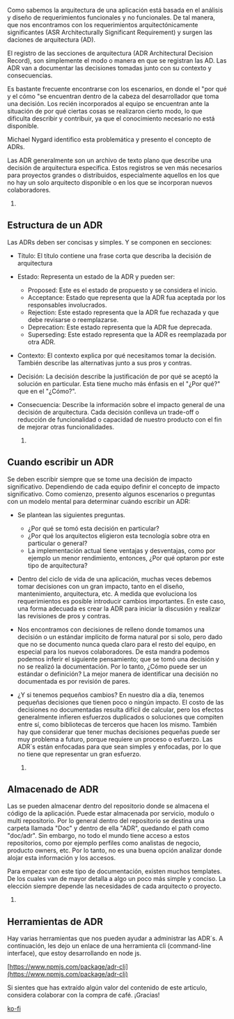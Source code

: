 Como sabemos la arquitectura de una aplicación está basada en el análisis y diseño de requerimientos funcionales y no funcionales. De tal manera, que nos encontramos con los requerimientos arquitectónicamente significantes (ASR Architecturally Significant Requirement) y surgen las daciones de arquitectura (AD).

El registro de las secciones de arquitectura (ADR Architectural Decision Record), son simplemente el modo o manera en que se registran las AD. Las ADR van a documentar las decisiones tomadas junto con su contexto y consecuencias.

Es bastante frecuente encontrarse con los escenarios, en donde el "por qué y el cómo "se encuentran dentro de la cabeza del desarrollador que toma una decisión. Los recién incorporados al equipo se encuentran ante la situación de por qué ciertas cosas se realizaron cierto modo, lo que dificulta describir y contribuir, ya que el conocimiento necesario no está disponible.

Michael Nygard identifico esta problemática y presento el concepto de ADRs.

Las ADR generalmente son un archivo de texto plano que describe una decisión de arquitectura especifica. Estos registros se ven más necesarios para proyectos grandes o distribuidos, especialmente aquellos en los que no hay un solo arquitecto disponible o en los que se incorporan nuevos colaboradores.

  1.
## Estructura de un ADR

Las ADRs deben ser concisas y simples. Y se componen en secciones:

- Título: El título contiene una frase corta que describa la decisión de arquitectura
- Estado: Representa un estado de la ADR y pueden ser:
  - Proposed: Este es el estado de propuesto y se considera el inicio.
  - Acceptance: Estado que representa que la ADR fua aceptada por los responsables involucrados.
  - Rejection: Este estado representa que la ADR fue rechazada y que debe revisarse o reemplazarse.
  - Deprecation: Este estado representa que la ADR fue deprecada.
  - Superseding: Este estado representa que la ADR es reemplazada por otra ADR.
- Contexto: El contexto explica por qué necesitamos tomar la decisión. También describe las alternativas junto a sus pros y contras.
- Decisión: La decisión describe la justificación de por qué se aceptó la solución en particular. Esta tiene mucho más énfasis en el "¿Por qué?" que en el "¿Cómo?".
- Consecuencia: Describe la información sobre el impacto general de una decisión de arquitectura. Cada decisión conlleva un trade-off o reducción de funcionalidad o capacidad de nuestro producto con el fin de mejorar otras funcionalidades.

  1.
## Cuando escribir un ADR

Se deben escribir siempre que se tome una decisión de impacto significativo. Dependiendo de cada equipo definir el concepto de impacto significativo. Como comienzo, presento algunos escenarios o preguntas con un modelo mental para determinar cuándo escribir un ADR:

- Se plantean las siguientes preguntas.
  - ¿Por qué se tomó esta decisión en particular?
  - ¿Por qué los arquitectos eligieron esta tecnología sobre otra en particular o general?
  - La implementación actual tiene ventajas y desventajas, como por ejemplo un menor rendimiento, entonces, ¿Por qué optaron por este tipo de arquitectura?
- Dentro del ciclo de vida de una aplicación, muchas veces debemos tomar decisiones con un gran impacto, tanto en el diseño, mantenimiento, arquitectura, etc. A medida que evoluciona los requerimientos es posible introducir cambios importantes. En este caso, una forma adecuada es crear la ADR para iniciar la discusión y realizar las revisiones de pros y contras.
- Nos encontramos con decisiones de relleno donde tomamos una decisión o un estándar implícito de forma natural por si solo, pero dado que no se documento nunca queda claro para el resto del equipo, en especial para los nuevos colaboradores. De esta mandra podemos podemos inferir el siguiente pensamiento; que se tomó una decisión y no se realizó la documentación. Por lo tanto, ¿Cómo puede ser un estándar o definición? La mejor manera de identificar una decisión no documentada es por revisión de pares.
- ¿Y si tenemos pequeños cambios? En nuestro día a día, tenemos pequeñas decisiones que tienen poco o ningún impacto. El costo de las decisiones no documentadas resulta difícil de calcular, pero los efectos generalmente infieren esfuerzos duplicados o soluciones que compiten entre sí, como bibliotecas de terceros que hacen los mismo. También hay que considerar que tener muchas decisiones pequeñas puede ser muy problema a futuro, porque requiere un proceso o esfuerzo. Las ADR´s están enfocadas para que sean simples y enfocadas, por lo que no tiene que representar un gran esfuerzo.

  1.
## Almacenado de ADR

Las se pueden almacenar dentro del repositorio donde se almacena el código de la aplicación. Puede estar almacenada por servicio, modulo o multi repositorio. Por lo general dentro del repositorio se destina una carpeta llamada "Doc" y dentro de ella "ADR", quedando el path como "doc/adr". Sin embargo, no todo el mundo tiene acceso a estos repositorios, como por ejemplo perfiles como analistas de negocio, producto owners, etc. Por lo tanto, no es una buena opción analizar donde alojar esta información y los accesos.

Para empezar con este tipo de documentación, existen muchos templates. De los cuales van de mayor detalla a algo un poco más simple y conciso. La elección siempre depende las necesidades de cada arquitecto o proyecto.

  1.
## Herramientas de ADR

Hay varias herramientas que nos pueden ayudar a administrar las ADR´s. A continuación, les dejo un enlace de una herramienta cli (command-line interface), que estoy desarrollando en node js.

[https://www.npmjs.com/package/adr-cli](https://www.npmjs.com/package/adr-cli)

Si sientes que has extraído algún valor del contenido de este articulo, considera colaborar con la compra de café. ¡Gracias!

[ko-fi](https://ko-fi.com/hectorromano)